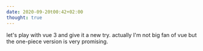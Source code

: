 ```yaml
---
date: 2020-09-20t00:42+02:00
thought: true
---
```


let's play with vue 3 and give it a new try. actually I'm not big fan of vue but the one-piece version is very
promising.

